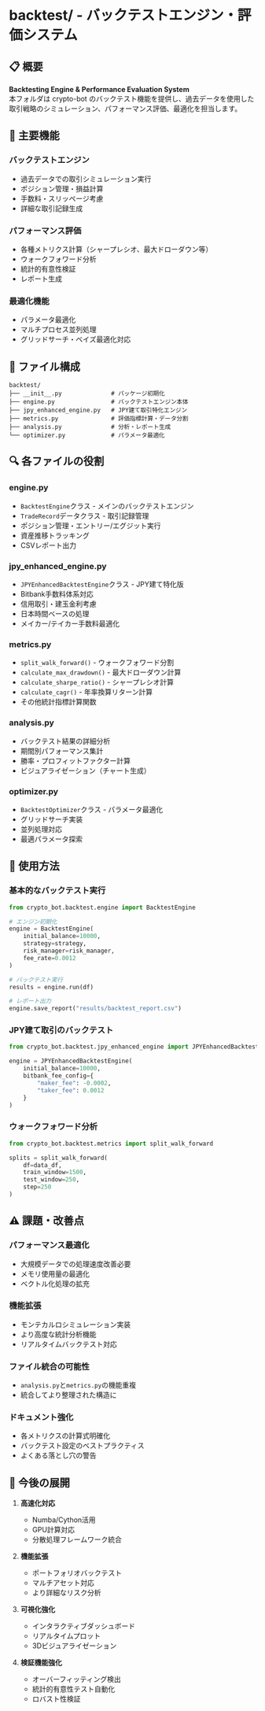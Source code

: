 # backtest/ - バックテストエンジン・評価システム

## 📋 概要

**Backtesting Engine & Performance Evaluation System**  
本フォルダは crypto-bot のバックテスト機能を提供し、過去データを使用した取引戦略のシミュレーション、パフォーマンス評価、最適化を担当します。

## 🎯 主要機能

### **バックテストエンジン**
- 過去データでの取引シミュレーション実行
- ポジション管理・損益計算
- 手数料・スリッページ考慮
- 詳細な取引記録生成

### **パフォーマンス評価**
- 各種メトリクス計算（シャープレシオ、最大ドローダウン等）
- ウォークフォワード分析
- 統計的有意性検証
- レポート生成

### **最適化機能**
- パラメータ最適化
- マルチプロセス並列処理
- グリッドサーチ・ベイズ最適化対応

## 📁 ファイル構成

```
backtest/
├── __init__.py              # パッケージ初期化
├── engine.py                # バックテストエンジン本体
├── jpy_enhanced_engine.py   # JPY建て取引特化エンジン
├── metrics.py               # 評価指標計算・データ分割
├── analysis.py              # 分析・レポート生成
└── optimizer.py             # パラメータ最適化
```

## 🔍 各ファイルの役割

### **engine.py**
- `BacktestEngine`クラス - メインのバックテストエンジン
- `TradeRecord`データクラス - 取引記録管理
- ポジション管理・エントリー/エグジット実行
- 資産推移トラッキング
- CSVレポート出力

### **jpy_enhanced_engine.py**
- `JPYEnhancedBacktestEngine`クラス - JPY建て特化版
- Bitbank手数料体系対応
- 信用取引・建玉金利考慮
- 日本時間ベースの処理
- メイカー/テイカー手数料最適化

### **metrics.py**
- `split_walk_forward()` - ウォークフォワード分割
- `calculate_max_drawdown()` - 最大ドローダウン計算
- `calculate_sharpe_ratio()` - シャープレシオ計算
- `calculate_cagr()` - 年率換算リターン計算
- その他統計指標計算関数

### **analysis.py**
- バックテスト結果の詳細分析
- 期間別パフォーマンス集計
- 勝率・プロフィットファクター計算
- ビジュアライゼーション（チャート生成）

### **optimizer.py**
- `BacktestOptimizer`クラス - パラメータ最適化
- グリッドサーチ実装
- 並列処理対応
- 最適パラメータ探索

## 🚀 使用方法

### **基本的なバックテスト実行**
```python
from crypto_bot.backtest.engine import BacktestEngine

# エンジン初期化
engine = BacktestEngine(
    initial_balance=10000,
    strategy=strategy,
    risk_manager=risk_manager,
    fee_rate=0.0012
)

# バックテスト実行
results = engine.run(df)

# レポート出力
engine.save_report("results/backtest_report.csv")
```

### **JPY建て取引のバックテスト**
```python
from crypto_bot.backtest.jpy_enhanced_engine import JPYEnhancedBacktestEngine

engine = JPYEnhancedBacktestEngine(
    initial_balance=10000,
    bitbank_fee_config={
        "maker_fee": -0.0002,
        "taker_fee": 0.0012
    }
)
```

### **ウォークフォワード分析**
```python
from crypto_bot.backtest.metrics import split_walk_forward

splits = split_walk_forward(
    df=data_df,
    train_window=1500,
    test_window=250,
    step=250
)
```

## ⚠️ 課題・改善点

### **パフォーマンス最適化**
- 大規模データでの処理速度改善必要
- メモリ使用量の最適化
- ベクトル化処理の拡充

### **機能拡張**
- モンテカルロシミュレーション実装
- より高度な統計分析機能
- リアルタイムバックテスト対応

### **ファイル統合の可能性**
- `analysis.py`と`metrics.py`の機能重複
- 統合してより整理された構造に

### **ドキュメント強化**
- 各メトリクスの計算式明確化
- バックテスト設定のベストプラクティス
- よくある落とし穴の警告

## 📝 今後の展開

1. **高速化対応**
   - Numba/Cython活用
   - GPU計算対応
   - 分散処理フレームワーク統合

2. **機能拡張**
   - ポートフォリオバックテスト
   - マルチアセット対応
   - より詳細なリスク分析

3. **可視化強化**
   - インタラクティブダッシュボード
   - リアルタイムプロット
   - 3Dビジュアライゼーション

4. **検証機能強化**
   - オーバーフィッティング検出
   - 統計的有意性テスト自動化
   - ロバスト性検証